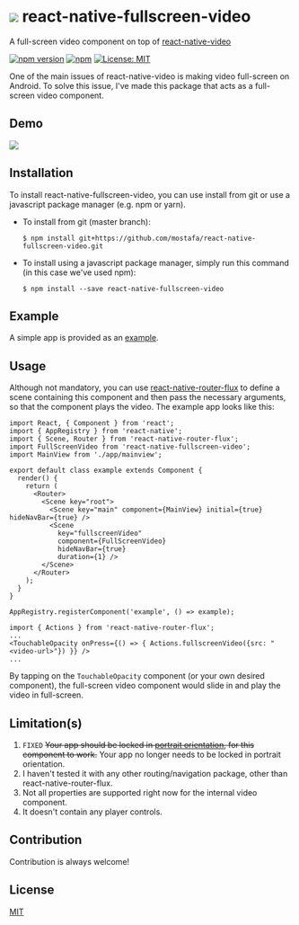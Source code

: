 # ![](https://raw.githubusercontent.com/mostafa/react-native-fullscreen-video/master/assets/RNFSV-logo.png) react-native-fullscreen-video

A full-screen video component on top of [react-native-video](https://github.com/react-native-community/react-native-video/)

[![npm version](https://badge.fury.io/js/react-native-fullscreen-video.svg)](https://badge.fury.io/js/react-native-fullscreen-video)
[![npm](https://img.shields.io/npm/dt/react-native-fullscreen-video.svg)](https://www.npmjs.com/package/react-native-fullscreen-video)
 [![License: MIT](https://img.shields.io/badge/License-MIT-yellow.svg)](https://opensource.org/licenses/MIT)

One of the main issues of react-native-video is making video full-screen on Android. To solve this issue, I've made this package that acts as a full-screen video component.

## Demo
![](https://raw.githubusercontent.com/mostafa/react-native-fullscreen-video/master/assets/demo.gif)

## Installation
To install react-native-fullscreen-video, you can use install from git or use a javascript package manager (e.g. npm or yarn).

+ To install from git (master branch):
  ~~~~
  $ npm install git+https://github.com/mostafa/react-native-fullscreen-video.git
  ~~~~
+ To install using a javascript package manager, simply run this command (in this case we've used npm):
  ~~~~
  $ npm install --save react-native-fullscreen-video
  ~~~~

## Example
A simple app is provided as an [example](https://github.com/mostafa/react-native-fullscreen-video/tree/master/example).

## Usage
Although not mandatory, you can use [react-native-router-flux](https://github.com/aksonov/react-native-router-flux) to define a scene containing this component and then pass the necessary arguments, so that the component plays the video. The example app looks like this:

~~~~
import React, { Component } from 'react';
import { AppRegistry } from 'react-native';
import { Scene, Router } from 'react-native-router-flux';
import FullScreenVideo from 'react-native-fullscreen-video';
import MainView from './app/mainview';

export default class example extends Component {
  render() {
    return (
      <Router>
        <Scene key="root">
          <Scene key="main" component={MainView} initial={true} hideNavBar={true} />
          <Scene
            key="fullscreenVideo"
            component={FullScreenVideo}
            hideNavBar={true}
            duration={1} />
        </Scene>
      </Router>
    );
  }
}

AppRegistry.registerComponent('example', () => example);
~~~~

~~~~
import { Actions } from 'react-native-router-flux';
...
<TouchableOpacity onPress={() => { Actions.fullscreenVideo({src: "<video-url>"}) }} />
...
~~~~

By tapping on the `TouchableOpacity` component (or your own desired component), the full-screen video component would slide in and play the video in full-screen.

## Limitation(s)
1. `FIXED` <s>Your app should be locked in [portrait orientation](http://stackoverflow.com/a/34086828/6999563), for this component to work.</s> Your app no longer needs to be locked in portrait orientation.
2. I haven't tested it with any other routing/navigation package, other than react-native-router-flux.
3. Not all properties are supported right now for the internal video component.
4. It doesn't contain any player controls.

## Contribution
Contribution is always welcome!

## License
[MIT](https://github.com/mostafa/react-native-fullscreen-video/blob/master/LICENSE)
